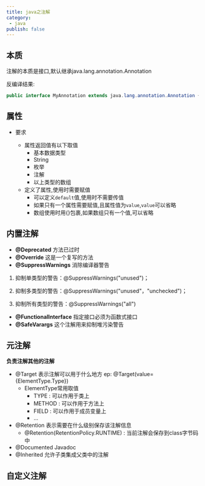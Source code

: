 ```yaml
---
title: java之注解
category:
 - java
publish: false
---
```


## 本质

注解的本质是接口,默认继承java.lang.annotation.Annotation

反编译结果:

```java
public interface MyAnnotation extends java.lang.annotation.Annotation {}
```

## 属性

* 要求

  * 属性返回值有以下取值
    * 基本数据类型
    * String
    * 枚举
    * 注解
    * 以上类型的数组
  * 定义了属性,使用时需要赋值
    * 可以定义`default`值,使用时不需要传值
    * 如果只有一个属性需要赋值,且属性值为`value`,`value`可以省略
    * 数组使用时用{}包裹,如果数组只有一个值,可以省略

## 内置注解

- **@Deprecated** 方法已过时
- **@Override** 这是一个复写的方法
- **@SuppressWarnings** 消除编译器警告

1. 抑制单类型的警告：@SuppressWarnings("unused")；

2. 抑制多类型的警告：@SuppressWarnings("unused"，"unchecked")；

3. 抑制所有类型的警告：@SuppressWarnings("all")

- **@FunctionalInterface** 指定接口必须为函数式接口
- **@SafeVarargs** 这个注解用来抑制堆污染警告

## 元注解

**负责注解其他的注解**

* @Target 表示注解可以用于什么地方 ep: @Target(value={ElementType.Type})
  * ElementType常用取值
    * TYPE :  可以作用于类上
    * METHOD : 可以作用于方法上
    * FIELD : 可以作用于成员变量上
    * ...
* @Retention 表示需要在什么级别保存该注解信息 
  * @Retention(RetentionPolicy.RUNTIME) : 当前注解会保存到class字节码中
* @Documented Javadoc  
* @Inherited 允许子类集成父类中的注解

## 自定义注解